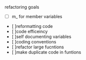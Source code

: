 refactoring goals 
 - [ ] m_ for member variables
 - [ ]reformatting code
 - [ ]code efficeincy
 - [ ]self documenting variables
 - [ ]coding conventions
 - [ ]refactor large fucntions
 - [ ]make duplicate code in funtions

